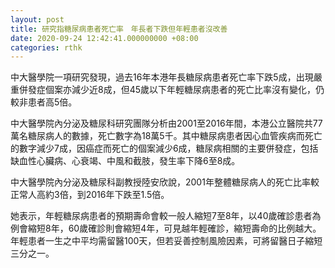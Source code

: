 ```yaml
---
layout: post
title: 研究指糖尿病患者死亡率　年長者下跌但年輕患者沒改善
date: 2020-09-24 12:42:41.000000000 +08:00
categories: rthk
---
```


中大醫學院一項研究發現，過去16年本港年長糖尿病患者死亡率下跌5成，出現嚴重併發症個案亦減少近8成，但45歲以下年輕糖尿病患者的死亡比率沒有變化，仍較非患者高5倍。

中大醫學院內分泌及糖尿科研究團隊分析由2001至2016年間，本港公立醫院共77萬名糖尿病人的數據，死亡數字為18萬5千。其中糖尿病患者因心血管疾病而死亡的數字減少7成，因癌症而死亡的個案減少6成，糖尿病相關的主要併發症，包括缺血性心臟病、心衰竭、中風和截肢，發生率下降6至8成。

中大醫學院內分泌及糖尿科副教授陸安欣說，2001年整體糖尿病人的死亡比率較正常人高約3倍，到2016年下跌至1.5倍。

她表示，年輕糖尿病患者的預期壽命會較一般人縮短7至8年，以40歲確診患者為例會縮短8年，60歲確診則會縮短4年，可見越年輕確診，縮短壽命的比例越大。年輕患者一生之中平均需留醫100天，但若妥善控制風險因素，可將留醫日子縮短三分之一。
